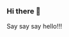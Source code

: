 ### Hi there 👋

<!--
**lichenchao1996/lichenchao1996** is a ✨ _special_ ✨ repository because its `README.md` (this file) appears on your GitHub profile.
-->
<!--
[![lichenchao1996's blog](https://121.40.48.26)](https://121.40.48.26)
-->
Say say say hello!!!
